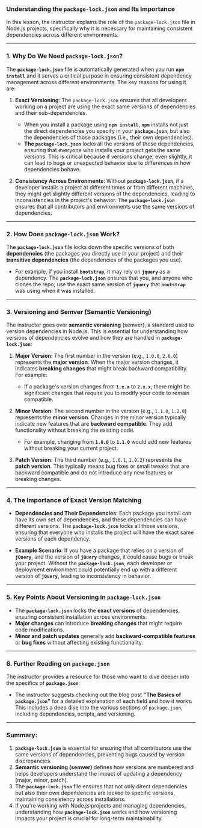 ### Understanding the `package-lock.json` and Its Importance

In this lesson, the instructor explains the role of the `package-lock.json` file in Node.js projects, specifically why it is necessary for maintaining consistent dependencies across different environments.

---

### 1. **Why Do We Need `package-lock.json`?**

The **`package-lock.json`** file is automatically generated when you run **`npm install`** and it serves a critical purpose in ensuring consistent dependency management across different environments. The key reasons for using it are:

1. **Exact Versioning**: The `package-lock.json` ensures that all developers working on a project are using the exact same versions of dependencies and their sub-dependencies.
   - When you install a package using **`npm install`**, **`npm`** installs not just the direct dependencies you specify in your **`package.json`**, but also the dependencies of those packages (i.e., their own dependencies).
   - **The `package-lock.json`** locks all the versions of those dependencies, ensuring that everyone who installs your project gets the same versions. This is critical because if versions change, even slightly, it can lead to bugs or unexpected behavior due to differences in how dependencies behave.

2. **Consistency Across Environments**: Without **`package-lock.json`**, if a developer installs a project at different times or from different machines, they might get slightly different versions of the dependencies, leading to inconsistencies in the project's behavior. The **`package-lock.json`** ensures that all contributors and environments use the same versions of dependencies.

---

### 2. **How Does `package-lock.json` Work?**

The **`package-lock.json`** file locks down the specific versions of both **dependencies** (the packages you directly use in your project) and their **transitive dependencies** (the dependencies of the packages you use).

- For example, if you install **`bootstrap`**, it may rely on **`jquery`** as a dependency. The **`package-lock.json`** ensures that you, and anyone who clones the repo, use the exact same version of **`jquery`** that **`bootstrap`** was using when it was installed.

---

### 3. **Versioning and Semver (Semantic Versioning)**

The instructor goes over **semantic versioning** (semver), a standard used to version dependencies in Node.js. This is essential for understanding how versions of dependencies evolve and how they are handled in **`package-lock.json`**:

1. **Major Version**: The first number in the version (e.g., `1.0.0`, `2.0.0`) represents the **major version**. When the major version changes, it indicates **breaking changes** that might break backward compatibility. For example:
   - If a package's version changes from **`1.x.x`** to **`2.x.x`**, there might be significant changes that require you to modify your code to remain compatible.

2. **Minor Version**: The second number in the version (e.g., `1.1.0`, `1.2.0`) represents the **minor version**. Changes in the minor version typically indicate new features that are **backward compatible**. They add functionality without breaking the existing code.
   - For example, changing from **`1.0.0`** to **`1.1.0`** would add new features without breaking your current project.

3. **Patch Version**: The third number (e.g., `1.0.1`, `1.0.2`) represents the **patch version**. This typically means bug fixes or small tweaks that are backward compatible and do not introduce any new features or breaking changes.

---

### 4. **The Importance of Exact Version Matching**

- **Dependencies and Their Dependencies**: Each package you install can have its own set of dependencies, and these dependencies can have different versions. The **`package-lock.json`** locks all those versions, ensuring that everyone who installs the project will have the exact same versions of each dependency.

- **Example Scenario**: If you have a package that relies on a version of **`jQuery`**, and the version of **`jQuery`** changes, it could cause bugs or break your project. Without the **`package-lock.json`**, each developer or deployment environment could potentially end up with a different version of **`jQuery`**, leading to inconsistency in behavior.

---

### 5. **Key Points About Versioning in `package-lock.json`**

- The **`package-lock.json`** locks the **exact versions** of dependencies, ensuring consistent installation across environments.
- **Major changes** can introduce **breaking changes** that might require code modifications.
- **Minor and patch updates** generally add **backward-compatible features** or **bug fixes** without affecting existing functionality.

---

### 6. **Further Reading on `package.json`**

The instructor provides a resource for those who want to dive deeper into the specifics of **`package.json`**:

- The instructor suggests checking out the blog post **"The Basics of `package.json`"** for a detailed explanation of each field and how it works. This includes a deep dive into the various sections of `package.json`, including dependencies, scripts, and versioning.

---

### Summary:

1. **`package-lock.json`** is essential for ensuring that all contributors use the same versions of dependencies, preventing bugs caused by version discrepancies.
2. **Semantic versioning (semver)** defines how versions are numbered and helps developers understand the impact of updating a dependency (major, minor, patch).
3. The **`package-lock.json`** file ensures that not only direct dependencies but also their own dependencies are locked to specific versions, maintaining consistency across installations.
4. If you're working with Node.js projects and managing dependencies, understanding how **`package-lock.json`** works and how versioning impacts your project is crucial for long-term maintainability.